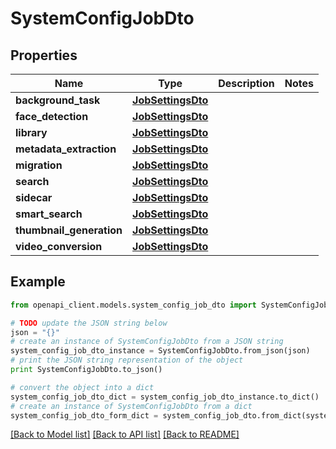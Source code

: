 # SystemConfigJobDto


## Properties
Name | Type | Description | Notes
------------ | ------------- | ------------- | -------------
**background_task** | [**JobSettingsDto**](JobSettingsDto.md) |  | 
**face_detection** | [**JobSettingsDto**](JobSettingsDto.md) |  | 
**library** | [**JobSettingsDto**](JobSettingsDto.md) |  | 
**metadata_extraction** | [**JobSettingsDto**](JobSettingsDto.md) |  | 
**migration** | [**JobSettingsDto**](JobSettingsDto.md) |  | 
**search** | [**JobSettingsDto**](JobSettingsDto.md) |  | 
**sidecar** | [**JobSettingsDto**](JobSettingsDto.md) |  | 
**smart_search** | [**JobSettingsDto**](JobSettingsDto.md) |  | 
**thumbnail_generation** | [**JobSettingsDto**](JobSettingsDto.md) |  | 
**video_conversion** | [**JobSettingsDto**](JobSettingsDto.md) |  | 

## Example

```python
from openapi_client.models.system_config_job_dto import SystemConfigJobDto

# TODO update the JSON string below
json = "{}"
# create an instance of SystemConfigJobDto from a JSON string
system_config_job_dto_instance = SystemConfigJobDto.from_json(json)
# print the JSON string representation of the object
print SystemConfigJobDto.to_json()

# convert the object into a dict
system_config_job_dto_dict = system_config_job_dto_instance.to_dict()
# create an instance of SystemConfigJobDto from a dict
system_config_job_dto_form_dict = system_config_job_dto.from_dict(system_config_job_dto_dict)
```
[[Back to Model list]](../README.md#documentation-for-models) [[Back to API list]](../README.md#documentation-for-api-endpoints) [[Back to README]](../README.md)


